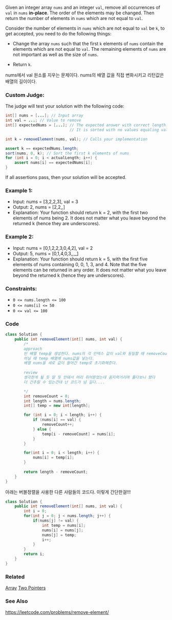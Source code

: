 Given an integer array `nums` and an integer `val`, remove all occurrences of `val` in `nums` **in-place**. The order of the elements may be changed. Then return the number of elements in `nums` which are not equal to `val`.

Consider the number of elements in `nums` which are not equal to `val` be `k`, to get accepted, you need to do the following things:

- Change the array `nums` such that the first `k` elements of `nums` contain the elements which are not equal to `val`. The remaining elements of `nums` are not important as well as the size of `nums`.

- Return `k`.

nums에서 val 원소를 지우는 문제이다. nums의 배열 값을 직접 변화시키고 리턴값은 배열의 길이이다.

### Custom Judge:

The judge will test your solution with the following code:

```java
int[] nums = [...]; // Input array
int val = ...; // Value to remove
int[] expectedNums = [...]; // The expected answer with correct length.
                            // It is sorted with no values equaling val.

int k = removeElement(nums, val); // Calls your implementation

assert k == expectedNums.length;
sort(nums, 0, k); // Sort the first k elements of nums
for (int i = 0; i < actualLength; i++) {
    assert nums[i] == expectedNums[i];
}
```
If all assertions pass, then your solution will be accepted.

### Example 1:

- Input: nums = [3,2,2,3], val = 3
- Output: 2, nums = [2,2,_,_]
- Explanation: Your function should return k = 2, with the first two elements of nums being 2.
It does not matter what you leave beyond the returned k (hence they are underscores).

### Example 2:

- Input: nums = [0,1,2,2,3,0,4,2], val = 2
- Output: 5, nums = [0,1,4,0,3,_,_,_]
- Explanation: Your function should return k = 5, with the first five elements of nums containing 0, 0, 1, 3, and 4.
Note that the five elements can be returned in any order.
It does not matter what you leave beyond the returned k (hence they are underscores).

### Constraints:

- `0 <= nums.length <= 100`
- `0 <= nums[i] <= 50`
- `0 <= val <= 100`

### Code
```java
class Solution {
    public int removeElement(int[] nums, int val) {
        /*
        approach
        빈 배열 temp을 생성한다. nums의 각 인덱스 값이 val와 동일할 때 removeCount를 증가시키고,
        아닐 때 temp 배열에 nums값을 넣는다.
        배열 nums을 새로 값이 들어간 temp로 초기화해준다.
        
        review
        생각한게 될 듯 말 듯 안돼서 머리 쥐어뜯었는데 꼼지럭거리며 풀다보니 됐다
        더 간추릴 수 있는건데 난 코드가 넘 길다....

        */
        int removeCount = 0;
        int length = nums.length;
        int[] temp = new int[length];

        for (int i = 0; i < length; i++) {
            if (nums[i] == val) {
                removeCount++;
            } else {
                temp[i - removeCount] = nums[i];
            }
        }

        for(int i = 0; i < length; i++) {
            nums[i] = temp[i];
        }
        
        return length - removeCount;
    }
}
```
아래는 버블정렬을 사용한 다른 사람들의 코드다. 이렇게 간단한걸!!! 

```java
class Solution {
    public int removeElement(int[] nums, int val) {
        int i = 0;
        for(int j = 0; j < nums.length; j++) {
            if(nums[j] != val) {
                int temp = nums[i];
                nums[i] = nums[j];
                nums[j] = temp;
                i++;
            }
        }
        return i;
    }
}
```

### Related
[Array](/Data-Structure/Array.md)
[Two Pointers](/Algorithm/Two-Pointers.md)

### See Also
https://leetcode.com/problems/remove-element/